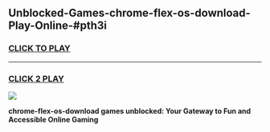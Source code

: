 
## Unblocked-Games-chrome-flex-os-download-Play-Online-#pth3i
<h3>
<a href="https://premium.freeplayer.one?title=chrome-flex-os-download&ref=27F">CLICK TO PLAY</a></h3>
<hr>

<h3>
<a href="https://premium.freeplayer.one?title=chrome-flex-os-download&ref=27F">CLICK 2 PLAY</a>
  
</h3>

<a href="https://premium.freeplayer.one?title=chrome-flex-os-download&ref=27F"><img src="https://clearcache.store/games.png"></a>


**chrome-flex-os-download games unblocked: Your Gateway to Fun and Accessible Online Gaming**
